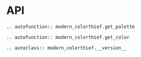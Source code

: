 # API

```{eval-rst}
.. autofunction:: modern_colorthief.get_palette

.. autofunction:: modern_colorthief.get_color

.. autoclass:: modern_colorthief.__version__
```
